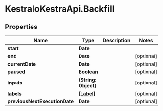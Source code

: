# KestraIoKestraApi.Backfill

## Properties

Name | Type | Description | Notes
------------ | ------------- | ------------- | -------------
**start** | **Date** |  | 
**end** | **Date** |  | [optional] 
**currentDate** | **Date** |  | [optional] 
**paused** | **Boolean** |  | [optional] 
**inputs** | **{String: Object}** |  | [optional] 
**labels** | [**[Label]**](Label.md) |  | [optional] 
**previousNextExecutionDate** | **Date** |  | [optional] 


